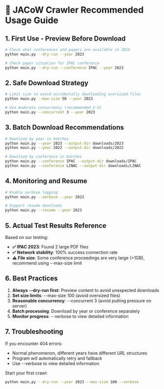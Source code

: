 # 🎯 JACoW Crawler Recommended Usage Guide

## 1. First Use - Preview Before Download
```bash
# Check what conferences and papers are available in 2023
python main.py --dry-run --year 2023

# Check paper situation for IPAC conference
python main.py --dry-run --conference IPAC --year 2023
```

## 2. Safe Download Strategy
```bash
# Limit size to avoid accidentally downloading oversized files
python main.py --max-size 50 --year 2023

# Use moderate concurrency (recommended 2-5)
python main.py --concurrent 3 --year 2023
```

## 3. Batch Download Recommendations
```bash
# Download by year in batches
python main.py --year 2023 --output-dir downloads/2023
python main.py --year 2022 --output-dir downloads/2022

# Download by conference in batches  
python main.py --conference IPAC --output-dir downloads/IPAC
python main.py --conference LINAC --output-dir downloads/LINAC
```

## 4. Monitoring and Resume
```bash
# Enable verbose logging
python main.py --verbose --year 2023

# Support resume downloads
python main.py --resume --year 2023
```

## 5. Actual Test Results Reference
Based on our testing:
- **✅ IPAC 2023**: Found 2 large PDF files
- **✅ Network stability**: 100% success connection rate
- **⚠️ File size**: Some conference proceedings are very large (>1GB), recommend using --max-size limit

## 6. Best Practices
1. **Always --dry-run first**: Preview content to avoid unexpected downloads
2. **Set size limits**: --max-size 100 (avoid oversized files)
3. **Reasonable concurrency**: --concurrent 3 (avoid putting pressure on server)
4. **Batch processing**: Download by year or conference separately
5. **Monitor progress**: --verbose to view detailed information

## 7. Troubleshooting
If you encounter 404 errors:
- Normal phenomenon, different years have different URL structures
- Program will automatically retry and fallback
- Use --verbose to view detailed information

Start your first crawl:
```bash
python main.py --dry-run --year 2023 --max-size 100 --verbose
```
